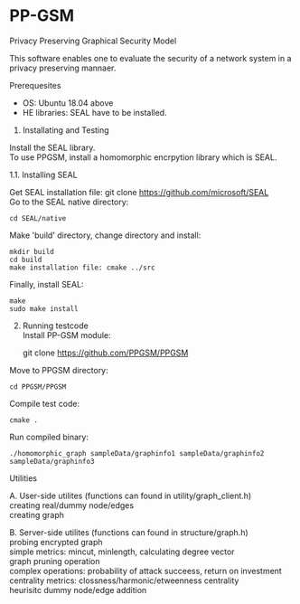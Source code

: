 # PP-GSM
Privacy Preserving Graphical Security Model   

This software enables one to evaluate the security of a network system in a privacy preserving mannaer.

Prerequesites
- OS: Ubuntu 18.04 above   
- HE libraries: SEAL have to be installed.    

1. Installating and Testing

Install the SEAL library.    
To use PPGSM, install a homomorphic encrpytion library which is SEAL.    

1.1. Installing SEAL 

Get SEAL installation file: git clone https://github.com/microsoft/SEAL   
Go to the SEAL native directory:   

    cd SEAL/native   
    
Make 'build' directory, change directory and install:    

    mkdir build    
    cd build    
    make installation file: cmake ../src

Finally, install SEAL:    

    make    
    sudo make install       
   
2. Running testcode    
Install PP-GSM module:    

    git clone https://github.com/PPGSM/PPGSM
    
Move to PPGSM directory:   

    cd PPGSM/PPGSM
    
Compile test code:   

    cmake .   
    
Run compiled binary:   

    ./homomorphic_graph sampleData/graphinfo1 sampleData/graphinfo2 sampleData/graphinfo3   
   
Utilities

   A. User-side utilites (functions can found in utility/graph_client.h)   
    creating real/dummy node/edges   
    creating graph   
   
   B. Server-side utilites (functions can found in structure/graph.h)   
    probing encrypted graph   
    simple metrics: mincut, minlength, calculating degree vector   
    graph pruning operation   
    complex operations: probability of attack succeess, return on investment  
    centrality metrics: clossness/harmonic/etweenness centrality   
    heurisitc dummy node/edge addition   
